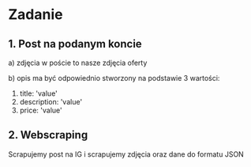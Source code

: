 # Zadanie

## 1. Post na podanym koncie
a) zdjęcia w poście to nasze zdjęcia oferty

b) opis ma być odpowiednio stworzony na podstawie 3 wartości:
1. title: 'value'
2. description: 'value'
3. price: 'value'

## 2. Webscraping

Scrapujemy post na IG i scrapujemy zdjęcia oraz dane do formatu JSON
